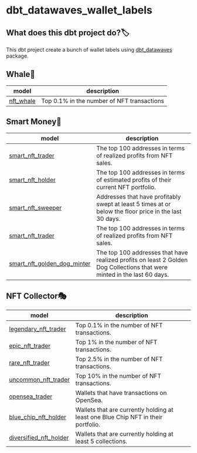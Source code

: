 # dbt_datawaves_wallet_labels


## What does this dbt project do?🏷️


This dbt project create a bunch of wallet labels using [dbt_datawaves](https://github.com/datawaves-xyz/dbt_datawaves) package. 



## Whale🐋

| **model** | **description**  |
|-----------|------------------|
| [nft_whale](https://github.com/datawaves-xyz/dbt_datawaves_wallet_labels/blob/master/models/labels/whale/nft_whale.sql) | Top 0.1% in the number of NFT transactions|

## Smart Money🥋

| **model** | **description**  |
|-----------|------------------|
| [smart_nft_trader](https://github.com/datawaves-xyz/dbt_datawaves_wallet_labels/blob/master/models/labels/smart_money/smart_nft_trader.sql) | The top 100 addresses in terms of realized profits from NFT sales. |
| [smart_nft_holder](https://github.com/datawaves-xyz/dbt_datawaves_wallet_labels/blob/master/models/labels/smart_money/smart_nft_holder.sql) | The top 100 addresses in terms of estimated profits of their current NFT portfolio. |
| [smart_nft_sweeper](https://github.com/datawaves-xyz/dbt_ethereum/blob/master/models/labels/smart_money/smart_nft_sweeper.sql) | Addresses that have profitably swept at least 5 times at or below the floor price in the last 30 days. |
| [smart_nft_trader](https://github.com/datawaves-xyz/dbt_ethereum/blob/master/models/labels/smart_money/smart_nft_trader.sql) | The top 100 addresses in terms of realized profits from NFT sales. |
| [smart_nft_golden_dog_minter](https://github.com/datawaves-xyz/dbt_ethereum/blob/master/models/labels/smart_money/smart_nft_golden_dog_minter.sql)| The top 100 addresses that have realized profits on least 2 Golden Dog Collections that were minted in the last 60 days. | 

## NFT Collector🎭

| **model** | **description**  |
|-----------|------------------|
| [legendary_nft_trader](https://github.com/datawaves-xyz/dbt_datawaves_wallet_labels/blob/master/models/labels/nft_collector/legendary_nft_trader.sql) | Top 0.1% in the number of NFT transactions. |
| [epic_nft_trader](https://github.com/datawaves-xyz/dbt_datawaves_wallet_labels/blob/master/models/labels/nft_collector/epic_nft_trader.sql) | Top 1% in the number of NFT transactions. |
| [rare_nft_trader](https://github.com/datawaves-xyz/dbt_datawaves_wallet_labels/blob/master/models/labels/nft_collector/rare_nft_trader.sql) | Top 2.5% in the number of NFT transactions. |
| [uncommon_nft_trader](https://github.com/datawaves-xyz/dbt_datawaves_wallet_labels/blob/master/models/labels/nft_collector/uncommon_nft_trader.sql) | Top 10% in the number of NFT transactions. |
| [opensea_trader](https://github.com/datawaves-xyz/dbt_datawaves_wallet_labels/blob/master/models/labels/nft_collector/opensea_trader.sql) | Wallets that have transactions on OpenSea. |
| [blue_chip_nft_holder](https://github.com/datawaves-xyz/dbt_datawaves_wallet_labels/blob/master/models/labels/nft_collector/blue_chip_nft_holder.sql) | Wallets that are currently holding at least one Blue Chip NFT in their portfolio. |
| [diversified_nft_holder](https://github.com/datawaves-xyz/dbt_datawaves_wallet_labels/blob/master/models/labels/nft_collector/diversified_nft_holder.sql) | Wallets that are currently holding at least 5 collections. |

